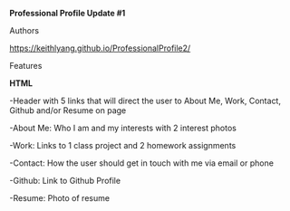 **Professional Profile Update #1**

Authors

https://keithlyang.github.io/ProfessionalProfile2/

Features

**HTML**

-Header with 5 links that will direct the user to About Me, Work, Contact, Github and/or Resume on page

-About Me: Who I am and my interests with 2 interest photos

-Work: Links to 1 class project and 2 homework assignments

-Contact: How the user should get in touch with me via email or phone

-Github: Link to Github Profile

-Resume: Photo of resume

